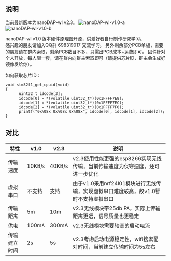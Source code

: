 ## 说明
当前最新版本为nanoDAP-wl v2.3。
![nanoDAP-wl-v1.0-a](https://github.com/wuxx/nanoDAP-wireless/blob/master/v1.0/doc/nanoDAP-wl-v1.0-a.jpg)
![nanoDAP-wl-v1.0-b](https://github.com/wuxx/nanoDAP-wireless/blob/master/v1.0/doc/nanoDAP-wl-v1.0-b.jpg)

nanoDAP-wl v1.0 版本硬件原理图开源，供爱好者自行制作研究学习。  
感兴趣的朋友请加入QQ群 698319017 交流学习。
另外剩余部分PCB单板，需要的朋友请在群内索取，剩余PCB数目不多，只需出PCB成本+运费即可。
固件针对个人开放，每人限一套，请在群内向群主索取即可（请提供芯片ID，群主会生成好镜像发给你）。

如何获取芯片ID：

```
void stm32f1_get_cpuid(void)
{
      uint32_t idcode[3];
      idcode[0] = *(volatile uint32_t*)(0x1FFFF7E8);
      idcode[1] = *(volatile uint32_t*)(0x1FFFF7EC);
      idcode[2] = *(volatile uint32_t*)(0x1FFFF7F0);
      printf("0x%08x 0x%08x 0x%08x", idcode[0], idcode[1], idcode[2]);
}
```

## 对比
特性|v1.0 | v2.3|说明|
----|----|----|-----|
传输速度 | 10KB/s | 40KB/s |v2.3使用性能更强的esp8266实现无线传输，当前传输速度为保守速度，还可进一步优化|
虚拟串口 | 不支持  | 支持|由于v1.0采用nrf24l01模块进行无线传输，实现虚拟串口难度较高，故v1.0暂时不支持虚拟串口|
传输距离 | 5m    | 10m|v2.3无线模块带25db PA，实际上传输距离更远，信号质量也更稳定|
供电 | 100mA   | 300mA | v2.3无线模块需要较高的启动电流|
传输建立时间| 2s   | 5s|v2.3考虑启动电源稳定性，wifi搜索配对时间，当前建立传输时间为5s左右|
